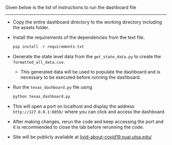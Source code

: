 
Given below is the list of instructions to run the dashboard file

---

+ Copy the entire dashboard directory to the working directory including the assets folder.

+ Install the requirements of the dependencies from the text file. 
  ```python
  pip install -r requirements.txt
  ```
+ Generate the state level data from the `get_state_data.py` to create the `formatted_all_data.csv`.
    * This generated data will be used to populate the dashboard and is necessary to be executed before 
    running the dashboard.

+ Run the `texas_dashboard.py` file using 
  ```python
  python texas_dashboard.py
  ```
+ This will open a port on localhost and display the address `http://127.0.0.1:8050/` where you can click and access the dashboard.

+ After making changes, rerun the code and keep accessing the port and it is recommended to close the tab before rerunning the code.

+ Site will be publicly available at [livid-about-covid19.nuai.utsa.edu/](http://livid-about-covid19.nuai.utsa.edu/)
